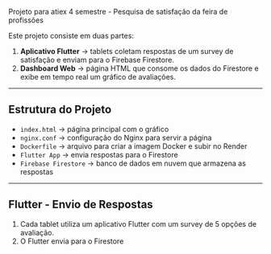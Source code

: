 Projeto para atiex 4 semestre - Pesquisa de satisfação da feira de profissões

Este projeto consiste em duas partes:

1. **Aplicativo Flutter** → tablets coletam respostas de um survey de satisfação e enviam para o Firebase Firestore.
2. **Dashboard Web** → página HTML que consome os dados do Firestore e exibe em tempo real um gráfico de avaliações.

---

## Estrutura do Projeto

- `index.html` → página principal com o gráfico
- `nginx.conf` → configuração do Nginx para servir a página
- `Dockerfile` → arquivo para criar a imagem Docker e subir no Render
- `Flutter App` → envia respostas para o Firestore
- `Firebase Firestore` → banco de dados em nuvem que armazena as respostas

---

## Flutter - Envio de Respostas

1. Cada tablet utiliza um aplicativo Flutter com um survey de 5 opções de avaliação.  
2. O Flutter envia para o Firestore
